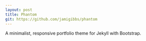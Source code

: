 ```yaml
---
layout: post
title: Phantom
git: https://github.com/jamigibbs/phantom
---
```


A minimalist, responsive portfolio theme for Jekyll with Bootstrap.
